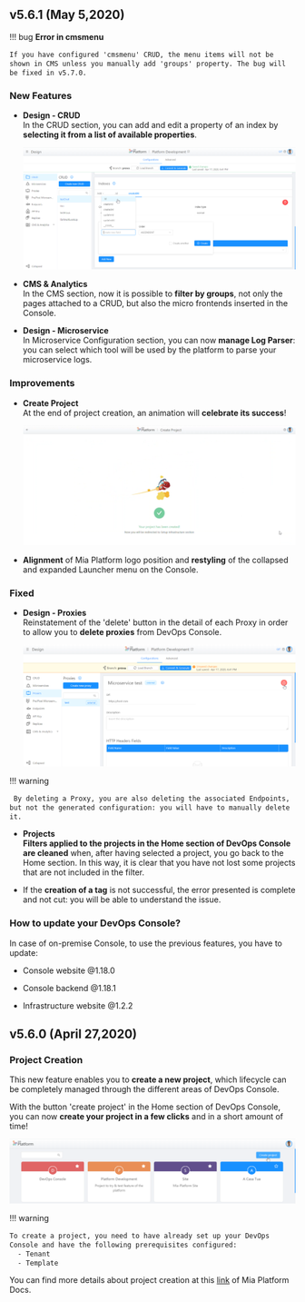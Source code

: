 
## v5.6.1 (May 5,2020)

!!! bug
    **Error in cmsmenu**

    If you have configured 'cmsmenu' CRUD, the menu items will not be shown in CMS unless you manually add 'groups' property. The bug will be fixed in v5.7.0.

### New Features

* **Design - CRUD**    
  In the CRUD section, you can add and edit a property of an index by **selecting it from a list of available properties**.
  
  ![crud-index](img/crud-index.png)

* **CMS & Analytics**    
  In the CMS section, now it is possible to **filter by groups**, not only the pages attached to a CRUD, but also the micro frontends inserted in the Console.

* **Design - Microservice**       
  In Microservice Configuration section, you can now **manage Log Parser**: you can select which tool will be used by the platform to parse your microservice logs.


### Improvements

* **Create Project**   
  At the end of project creation, an animation will **celebrate its success**!

    ![rocket-animation](img/rocket-animation.png)

* **Alignment** of Mia Platform logo position and **restyling** of the collapsed and expanded Launcher menu on the Console.

### Fixed

* **Design - Proxies**     
  Reinstatement of the 'delete' button in the detail of each Proxy in order to allow you to **delete proxies** from DevOps Console.   

  ![proxies-delete](img/proxies-delete.png)

!!! warning

     By deleting a Proxy, you are also deleting the associated Endpoints, but not the generated configuration: you will have to manually delete it.

* **Projects**       
  **Filters applied to the projects in the Home section of DevOps Console are cleaned** when, after having selected a project, you go back to the Home section. In this way, it is clear that you have not lost some projects that are not included in the filter.
 
* If the **creation of a tag** is not successful, the error presented is complete and not cut: you will be able to understand the issue.

### How to update your DevOps Console?

In case of on-premise Console, to use the previous features, you have to update:  

* Console website @1.18.0

* Console backend @1.18.1

* Infrastructure website @1.2.2

## v5.6.0 (April 27,2020)

### Project Creation

This new feature enables you to **create a new project**, which lifecycle can be completely managed through the different areas of DevOps Console.

 With the button 'create project' in the Home section of DevOps Console, you can now **create your project in a few clicks** and in a short amount of time!

![create-project](img/create-project.png)

!!! warning

    To create a project, you need to have already set up your DevOps Console and have the following prerequisites configured:     
      - Tenant     
      - Template       

You can find more details about project creation at this [link](https://docs.mia-platform.eu/development_suite/set-up-infrastructure/create-project/) of Mia Platform Docs.
